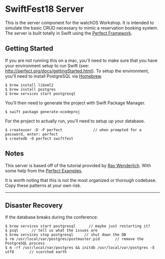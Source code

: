 # SwiftFest18 Server

This is the server component for the watchOS Workshop. It is intended to simulate the basic CRUD necessary to mimic a reservation booking system. The server is built totally in Swift using the [Perfect Framework](http://perfect.org).

## Getting Started
If you are not running this on a mac, you'll need to make sure that you have your environment setup to run Swift (see: http://perfect.org/docs/gettingStarted.html). To setup the environment, you'll need to install PostgreSQL via [Homebrew](https://brew.sh/).

```
$ brew install libxml2
$ brew install postgres
$ brew services start postgresql
```
You'll then need to generate the project with Swift Package Manager.
```
$ swift package generate-xcodeproj
```
For the project to actually run, you'll need to setup up your database.
```
$ createuser -D -P perfect              // when prompted for a password, enter: perfect
$ createdb -O perfect swiftfest
```

## Notes
This server is based off of the tutorial provided by [Ray Wenderlich](https://videos.raywenderlich.com/courses/77-server-side-swift-with-perfect). With some help from the [Perfect Examples](https://github.com/PerfectExamples).

It is worth noting that this is not the most organized or thorough codebase. Copy these patterns at your own risk.


---

## Disaster Recovery
If the database breaks during the conference:
```
$ brew services start postgresql      // maybe just restarting it?
$ psql      // tell us what the issues are
$ brew services stop postgresql     // shut down the DB
$ rm /usr/local/var/postgres/postmaster.pid       // remove the PostgreSQL process
$ m -rf /usr/local/var/postgres && initdb /usr/local/var/postgres -E utf8       // scorched earth
```
